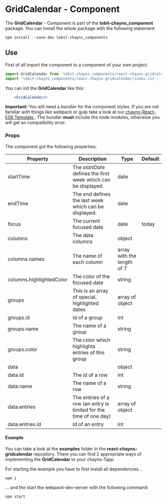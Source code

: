 # GridCalendar - Component #

The **GridCalendar** - Component is part of the **tobit-chayns_component** package. You can install the whole package with the following statement:

    npm install --save-dev tobit-chayns_components

## Use ##

First of all import the component to a component of your own project.

```jsx
import GridCalendar from 'tobit-chayns_components/react-chayns-gridcalendar';
import 'tobit-chayns_components/react-chayns-gridcalendar/index.css';
```


You can init the **GridCalendar** like this:
```jsx
	<GridCalendar/>
```


 **Important:** You will need a bundler for the component styles. If you are not familiar with things like webpack or gulp take a look at our [chayns-React-ES6 Template ][1]. The bundler **must** include the node modules, otherwise you will get an compatibility error.


### Props ###
The component got the following properties:

| Property   | Description                                                                                        | Type   | Default
|------------|-----------------------------------------------------------------------------------------------------|--------|-------|
| startTime | The *startDate* defines the first week which can be displayed.    | date |      | |
| endTime | The *end* defines the last week which can be displayed.             | date |      | |
| focus | The current focused date   | date | today | |
| columns | The data columns | object |
| columns.names | The name of each column | array with the length of 7 |
| columns.highlightedColor | The color of the focused date | string |
| groups | This is an array of special, highlighted dates | array of object | |
| groups.id | Id of a group | int | |
| groups.name | The name of a group | string | |
| groups.color | The color which highlights entries of this group | string | |
| data |  | object | |
| data.id | The id of a row | int | |
| data.name | The name of a row | string | |
| data.entries | The entries of a row (an entry is limited for the time of one day) | array of object | |
| data.entries.id | Id of an entry | int | |

#### Example ####

You can take a look at the **examples** folder in the **react-chayns-gridcalendar** repository. There you can find 2 appropriate ways of implementing the **GridCalendar** to your chayns-Tapp

For starting the example you have to first install all dependencies...
```
npm i
```
... and the start the webpack-dev-server with the following command:
```
npm start
```

[1]:  https://github.com/TobitSoftware/chayns-template-es6-react
